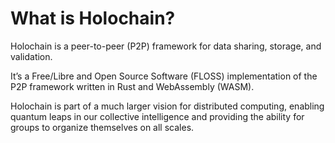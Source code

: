 # What is Holochain?

Holochain is a peer-to-peer (P2P) framework for data sharing, storage, and validation. 

It’s a Free/Libre and Open Source Software (FLOSS) implementation of the P2P framework written in Rust and WebAssembly (WASM).

Holochain is part of a much larger vision for distributed computing, enabling quantum leaps in our collective intelligence and providing the ability for groups to organize themselves on all scales.